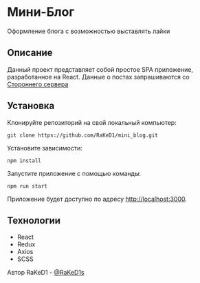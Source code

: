 # Мини-Блог
 Оформление блога с возможностью выставлять лайки

## Описание
Данный проект представляет собой простое SPA приложение, разработанное на React.
Данные о постах запрашиваются со [Стороннего сервера](https://www.jsonplaceholder.org/)
## Установка
Клонируйте репозиторий на свой локальный компьютер:
```
git clone https://github.com/RaKeD1/mini_blog.git
```
Установите зависимости:
```
npm install
```
Запустите приложение с помощью команды:
```
npm run start
```
Приложение будет доступно по адресу [http://localhost:3000](http://localhost:3000).

## Технологии
* React
* Redux
* Axios
* SCSS

Автор
RaKeD1 - [@RaKeD1s](https://t.me/RaKeD1s)

